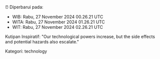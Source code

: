 ⏰ Diperbarui pada:
- WIB: Rabu, 27 November 2024 00.26.21 UTC
- WITA: Rabu, 27 November 2024 01.26.21 UTC
- WIT: Rabu, 27 November 2024 02.26.21 UTC

Kutipan Inspiratif:
"Our technological powers increase, but the side effects and potential hazards also escalate."


Kategori: technology


